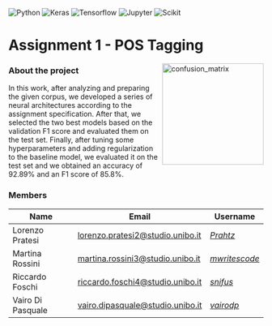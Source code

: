 ![Python](https://img.shields.io/badge/Python-3776AB?style=for-the-badge&logo=python&logoColor=white)
![Keras](https://img.shields.io/badge/Keras-D00000?style=for-the-badge&logo=Keras&logoColor=white)
![Tensorflow](https://img.shields.io/badge/TensorFlow-FF6F00?style=for-the-badge&logo=TensorFlow&logoColor=white)
![Jupyter](https://img.shields.io/badge/Jupyter-F37626.svg?&style=for-the-badge&logo=Jupyter&logoColor=white)
![Scikit](https://img.shields.io/badge/scikit_learn-F7931E?style=for-the-badge&logo=scikit-learn&logoColor=white)

# Assignment 1 - POS Tagging

<img align="right"  src="https://i.imgur.com/NyY6V2c.png" alt="confusion_matrix" length = 200 width = 200>

### About the project
In this work, after analyzing and preparing the given corpus, we developed a series of neural architectures according to the assignment specification. After that, we selected the two best models based on the validation F1 score and evaluated them on the test set.
Finally, after tuning some hyperparameters and adding regularization to the baseline model, we evaluated it on the test set and we obtained an accuracy of 92.89% and an F1 score of 85.8%.

### Members

| Name              | Email                            | Username                                        |
|-------------------|----------------------------------|-------------------------------------------------|
| Lorenzo Pratesi   | lorenzo.pratesi2@studio.unibo.it | [_Prahtz_](https://github.com/Prahtz)           |
| Martina Rossini   | martina.rossini3@studio.unibo.it | [_mwritescode_](https://github.com/mwritescode) |
| Riccardo Foschi   | riccardo.foschi4@studio.unibo.it | [_snifus_](https://github.com/snifus)           |
| Vairo Di Pasquale | vairo.dipasquale@studio.unibo.it | [_vairodp_](https://github.com/vairodp)         |
